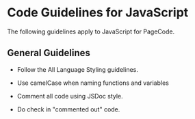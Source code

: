 # Code Guidelines for JavaScript 

The following guidelines apply to JavaScript for PageCode.

## General Guidelines 

- Follow the All Language Styling guidelines.

- Use camelCase when naming functions and variables

- Comment all code using JSDoc style.

- Do check in "commented out" code.

